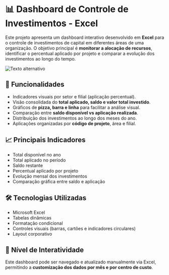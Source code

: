 # 📊 Dashboard de Controle de Investimentos - Excel

Este projeto apresenta um dashboard interativo desenvolvido em **Excel** para o controle de investimentos de capital em diferentes áreas de uma organização. O objetivo principal é **monitorar a alocação de recursos**, identificar o percentual aplicado por projeto e comparar a evolução dos investimentos ao longo do tempo.

![Texto alternativo](./imagens/Dashboard-Excel.png)

## 🧩 Funcionalidades

- Indicadores visuais por setor e filial (aplicação percentual).
- Visão consolidada do **total aplicado, saldo e valor total investido**.
- Gráficos de **pizza, barra e linha** para facilitar a análise visual.
- Comparação entre **saldo disponível vs aplicação realizada**.
- Distribuição dos investimentos ao longo dos meses do ano.
- Aplicações organizadas por **código de projeto**, área e filial.

## 📈 Principais Indicadores

- Total disponível no ano
- Total aplicado no período
- Saldo restante
- Percentual aplicado por projeto
- Evolução mensal dos investimentos
- Comparação gráfica entre saldo e aplicação

## 🛠️ Tecnologias Utilizadas

- Microsoft Excel
- Tabelas dinâmicas 
- Formatação condicional
- Controles visuais (barras, cartões e indicadores circulares)
- Layout corporativo

## 🧪 Nível de Interatividade

Este dashboard pode ser navegado e atualizado manualmente via Excel, permitindo a **customização dos dados por mês e por centro de custo**.
